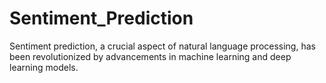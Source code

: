 # Sentiment_Prediction
Sentiment prediction, a crucial aspect of natural language processing, has been revolutionized by advancements in machine learning and deep learning models.
